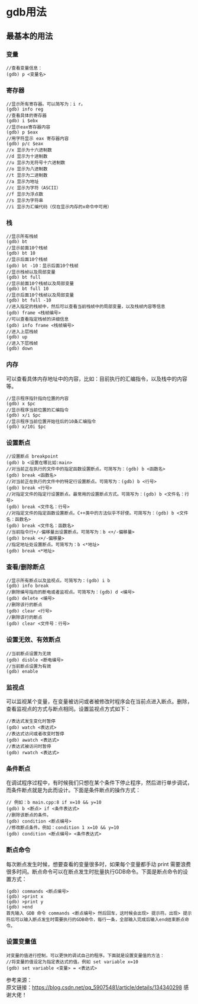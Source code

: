 # gdb用法
## 最基本的用法
### 变量
```shell
//查看变量信息：
(gdb) p <变量名>
```
### 寄存器
```shell
//显示所有寄存器。可以简写为：i r。
(gdb) info reg
//查看具体的寄存器
(gdb) i $ebx
//显示eax寄存器内容
(gdb) p $eax
//用字符显示 eax 寄存器内容
(gdb) p/c $eax
//x	显示为十六进制数
//d	显示为十进制数
//u	显示为无符号十六进制数
//o	显示为八进制数
//t	显示为二进制数
//a	显示为地址
//c	显示为字符（ASCII）
//f	显示为浮点数
//s	显示为字符串
//i	显示为汇编代码（仅在显示内存的x命令中可用）
```
### 栈
```shell
//显示所有栈帧
(gdb) bt
//显示前面10个栈帧
(gdb) bt 10
//显示后面10个栈帧
(gdb) bt -10：显示后面10个栈帧
//显示栈帧以及局部变量
(gdb) bt full
//显示前面10个栈帧以及局部变量
(gdb) bt full 10
//显示后面10个栈帧以及局部变量
(gdb) bt full -10
//进入指定的栈帧中，然后可以查看当前栈帧中的局部变量，以及栈帧内容等信息
(gdb) frame <栈帧编号>
//可以查看指定栈帧的详细信息
(gdb) info frame <栈帧编号>
//进入上层栈帧
(gdb) up
//进入下层栈帧
(gdb) down
```
### 内存
可以查看具体内存地址中的内容，比如：目前执行的汇编指令，以及栈中的内容等。
```shell
//显示程序指针指向位置的内容
(gdb) x $pc
//显示程序当前位置的汇编指令
(gdb) x/i $pc
//显示程序当前位置开始往后的10条汇编指令
(gdb) x/10i $pc
```
### 设置断点
```shell
//设置断点 breakpoint
(gdb) b <设置在哪比如:main>
//对当前正在执行的文件中的指定函数设置断点。可简写为：(gdb) b <函数名>
(gdb) break <函数名>
//对当前正在执行的文件中的特定行设置断点。可简写为：(gdb) b <行号>
(gdb) break <行号>
//对指定文件的指定行设置断点。最常用的设置断点方式。可简写为：(gdb) b <文件名：行号>
(gdb) break <文件名：行号>
//对指定文件的指定函数设置断点。C++类中的方法似乎不好使。可简写为：(gdb) b <文件名：函数名>
(gdb) break <文件名：函数名>
//当前指令行+/-偏移量出设置断点。可简写为：b <+/-偏移量>
(gdb) break <+/-偏移量>
//指定地址处设置断点。可简写为：b <*地址>
(gdb) break <*地址>
```
### 查看/删除断点
```shell
//显示所有断点以及监视点。可简写为：(gdb) i b
(gdb) info break
//删除编号指向的断电或者监视点。可简写为：(gdb) d <编号>
(gdb) delete <编号>
//删除该行的断点
(gdb) clear <行号>
//删除该行的断点
(gdb) clear <文件号：行号>
```
### 设置无效、有效断点
```shell
//当前断点设置为无效
(gdb) disble <断电编号>
//当前断点设置为有效
(gdb) enable
```
### 监视点
可以监视某个变量，在变量被访问或者被修改时程序会在当前点进入断点。删除，查看监视点的方式与断点相同。设置监视点方式如下：
```shell
//表达式发生变化时暂停
(gdb) watch <表达式>
//表达式访问或者改变时暂停
(gdb) awatch <表达式>
//表达式被访问时暂停
(gdb) rwatch <表达式>
```
### 条件断点
在调试程序过程中，有时候我们只想在某个条件下停止程序，然后进行单步调试，而条件断点就是为此而设计。下面是条件断点的操作方式：
```shell
// 例如：b main.cpp:8 if x=10 && y=10
(gdb) b <断点> if <条件表达式>
//删除该断点的条件。
(gdb) condition <断点编号>
//修改断点条件。例如：condition 1 x=10 && y=10
(gdb) condition <断点编号> <条件表达式>
```
### 断点命令
每次断点发生时候，想要查看的变量很多时，如果每个变量都手动 print 需要浪费很多时间。断点命令可以在断点发生时批量执行GDB命令。下面是断点命令的设置方式：
```shell
(gdb) commands <断点编号>
(gdb) >print x
(gdb) >print y
(gdb) >end
首先输入 GDB 命令 commands <断点编号> 然后回车，这时候会出现> 提示符。出现> 提示符后可以输入断点发生时需要执行的GDB命令，每行一条，全部输入完成后输入end结束断点命令。
```
### 设置变量值
```shell
对变量的值进行控制，可以更快的调试自己的程序。下面就是设置变量值的方法：
//将变量的值设定为指定表达式的值。例如 set variable x=10
(gdb) set variable <变量> = <表达式>
```
参考来源：                        
原文链接：https://blog.csdn.net/qq_59075481/article/details/134340298
感谢大佬！
